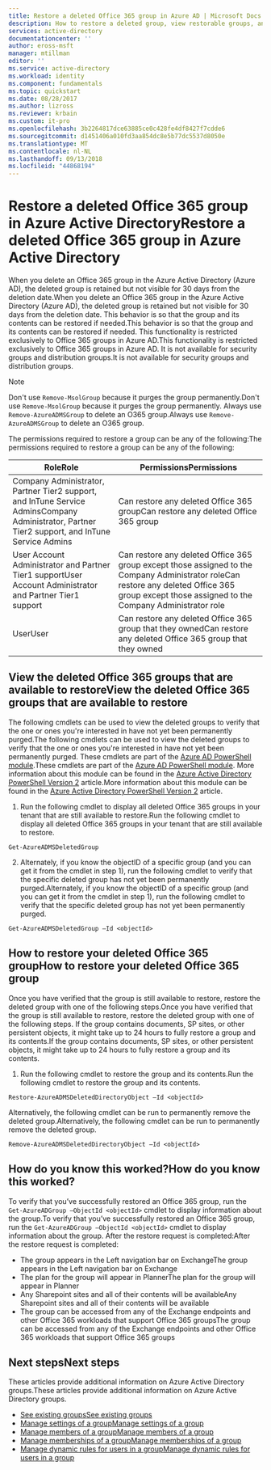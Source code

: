 ```yaml
---
title: Restore a deleted Office 365 group in Azure AD | Microsoft Docs
description: How to restore a deleted group, view restorable groups, and permamnently delete a group in Azure Active Directory
services: active-directory
documentationcenter: ''
author: eross-msft
manager: mtillman
editor: ''
ms.service: active-directory
ms.workload: identity
ms.component: fundamentals
ms.topic: quickstart
ms.date: 08/28/2017
ms.author: lizross
ms.reviewer: krbain
ms.custom: it-pro
ms.openlocfilehash: 3b2264817dce63885ce0c428fe4df8427f7cdde6
ms.sourcegitcommit: d1451406a010fd3aa854dc8e5b77dc5537d8050e
ms.translationtype: MT
ms.contentlocale: nl-NL
ms.lasthandoff: 09/13/2018
ms.locfileid: "44868194"
---
```

# <a name="restore-a-deleted-office-365-group-in-azure-active-directory"></a><span data-ttu-id="57ee4-103">Restore a deleted Office 365 group in Azure Active Directory</span><span class="sxs-lookup"><span data-stu-id="57ee4-103">Restore a deleted Office 365 group in Azure Active Directory</span></span>

<span data-ttu-id="57ee4-104">When you delete an Office 365 group in the Azure Active Directory (Azure AD), the deleted group is retained but not visible for 30 days from the deletion date.</span><span class="sxs-lookup"><span data-stu-id="57ee4-104">When you delete an Office 365 group in the Azure Active Directory (Azure AD), the deleted group is retained but not visible for 30 days from the deletion date.</span></span> <span data-ttu-id="57ee4-105">This behavior is so that the group and its contents can be restored if needed.</span><span class="sxs-lookup"><span data-stu-id="57ee4-105">This behavior is so that the group and its contents can be restored if needed.</span></span> <span data-ttu-id="57ee4-106">This functionality is restricted exclusively to Office 365 groups in Azure AD.</span><span class="sxs-lookup"><span data-stu-id="57ee4-106">This functionality is restricted exclusively to Office 365 groups in Azure AD.</span></span> <span data-ttu-id="57ee4-107">It is not available for security groups and distribution groups.</span><span class="sxs-lookup"><span data-stu-id="57ee4-107">It is not available for security groups and distribution groups.</span></span>

> [!NOTE]
> <span data-ttu-id="57ee4-108">Don't use `Remove-MsolGroup` because it purges the group permanently.</span><span class="sxs-lookup"><span data-stu-id="57ee4-108">Don't use `Remove-MsolGroup` because it purges the group permanently.</span></span> <span data-ttu-id="57ee4-109">Always use `Remove-AzureADMSGroup` to delete an O365 group.</span><span class="sxs-lookup"><span data-stu-id="57ee4-109">Always use `Remove-AzureADMSGroup` to delete an O365 group.</span></span>

<span data-ttu-id="57ee4-110">The permissions required to restore a group can be any of the following:</span><span class="sxs-lookup"><span data-stu-id="57ee4-110">The permissions required to restore a group can be any of the following:</span></span>

<span data-ttu-id="57ee4-111">Role</span><span class="sxs-lookup"><span data-stu-id="57ee4-111">Role</span></span> | <span data-ttu-id="57ee4-112">Permissions</span><span class="sxs-lookup"><span data-stu-id="57ee4-112">Permissions</span></span>
--------- | ---------
<span data-ttu-id="57ee4-113">Company Administrator, Partner Tier2 support, and InTune Service Admins</span><span class="sxs-lookup"><span data-stu-id="57ee4-113">Company Administrator, Partner Tier2 support, and InTune Service Admins</span></span> | <span data-ttu-id="57ee4-114">Can restore any deleted Office 365 group</span><span class="sxs-lookup"><span data-stu-id="57ee4-114">Can restore any deleted Office 365 group</span></span>
<span data-ttu-id="57ee4-115">User Account Administrator and Partner Tier1 support</span><span class="sxs-lookup"><span data-stu-id="57ee4-115">User Account Administrator and Partner Tier1 support</span></span> | <span data-ttu-id="57ee4-116">Can restore any deleted Office 365 group except those assigned to the Company Administrator role</span><span class="sxs-lookup"><span data-stu-id="57ee4-116">Can restore any deleted Office 365 group except those assigned to the Company Administrator role</span></span>
<span data-ttu-id="57ee4-117">User</span><span class="sxs-lookup"><span data-stu-id="57ee4-117">User</span></span> | <span data-ttu-id="57ee4-118">Can restore any deleted Office 365 group that they owned</span><span class="sxs-lookup"><span data-stu-id="57ee4-118">Can restore any deleted Office 365 group that they owned</span></span>


## <a name="view-the-deleted-office-365-groups-that-are-available-to-restore"></a><span data-ttu-id="57ee4-119">View the deleted Office 365 groups that are available to restore</span><span class="sxs-lookup"><span data-stu-id="57ee4-119">View the deleted Office 365 groups that are available to restore</span></span>

<span data-ttu-id="57ee4-120">The following cmdlets can be used to view the deleted groups to verify that the one or ones you're interested in have not yet been permanently purged.</span><span class="sxs-lookup"><span data-stu-id="57ee4-120">The following cmdlets can be used to view the deleted groups to verify that the one or ones you're interested in have not yet been permanently purged.</span></span> <span data-ttu-id="57ee4-121">These cmdlets are part of the [Azure AD PowerShell module](https://www.powershellgallery.com/packages/AzureAD/).</span><span class="sxs-lookup"><span data-stu-id="57ee4-121">These cmdlets are part of the [Azure AD PowerShell module](https://www.powershellgallery.com/packages/AzureAD/).</span></span> <span data-ttu-id="57ee4-122">More information about this module can be found in the [Azure Active Directory PowerShell Version 2](/powershell/azure/install-adv2?view=azureadps-2.0) article.</span><span class="sxs-lookup"><span data-stu-id="57ee4-122">More information about this module can be found in the [Azure Active Directory PowerShell Version 2](/powershell/azure/install-adv2?view=azureadps-2.0) article.</span></span>

1.  <span data-ttu-id="57ee4-123">Run the following cmdlet to display all deleted Office 365 groups in your tenant that are still available to restore.</span><span class="sxs-lookup"><span data-stu-id="57ee4-123">Run the following cmdlet to display all deleted Office 365 groups in your tenant that are still available to restore.</span></span>
   
  ```
  Get-AzureADMSDeletedGroup
  ```

2.  <span data-ttu-id="57ee4-124">Alternately, if you know the objectID of a specific group (and you can get it from the cmdlet in step 1), run the following cmdlet to verify that the specific deleted group has not yet been permanently purged.</span><span class="sxs-lookup"><span data-stu-id="57ee4-124">Alternately, if you know the objectID of a specific group (and you can get it from the cmdlet in step 1), run the following cmdlet to verify that the specific deleted group has not yet been permanently purged.</span></span>
  
  ```
  Get-AzureADMSDeletedGroup –Id <objectId>
  ```

## <a name="how-to-restore-your-deleted-office-365-group"></a><span data-ttu-id="57ee4-125">How to restore your deleted Office 365 group</span><span class="sxs-lookup"><span data-stu-id="57ee4-125">How to restore your deleted Office 365 group</span></span>
<span data-ttu-id="57ee4-126">Once you have verified that the group is still available to restore, restore the deleted group with one of the following steps.</span><span class="sxs-lookup"><span data-stu-id="57ee4-126">Once you have verified that the group is still available to restore, restore the deleted group with one of the following steps.</span></span> <span data-ttu-id="57ee4-127">If the group contains documents, SP sites, or other persistent objects, it might take up to 24 hours to fully restore a group and its contents.</span><span class="sxs-lookup"><span data-stu-id="57ee4-127">If the group contains documents, SP sites, or other persistent objects, it might take up to 24 hours to fully restore a group and its contents.</span></span>

1.  <span data-ttu-id="57ee4-128">Run the following cmdlet to restore the group and its contents.</span><span class="sxs-lookup"><span data-stu-id="57ee4-128">Run the following cmdlet to restore the group and its contents.</span></span>
 
 ```
 Restore-AzureADMSDeletedDirectoryObject –Id <objectId>
 ``` 

<span data-ttu-id="57ee4-129">Alternatively, the following cmdlet can be run to permanently remove the deleted group.</span><span class="sxs-lookup"><span data-stu-id="57ee4-129">Alternatively, the following cmdlet can be run to permanently remove the deleted group.</span></span>
 ```
 Remove-AzureADMSDeletedDirectoryObject –Id <objectId>
 ```

## <a name="how-do-you-know-this-worked"></a><span data-ttu-id="57ee4-130">How do you know this worked?</span><span class="sxs-lookup"><span data-stu-id="57ee4-130">How do you know this worked?</span></span>

<span data-ttu-id="57ee4-131">To verify that you’ve successfully restored an Office 365 group, run the `Get-AzureADGroup –ObjectId <objectId>` cmdlet to display information about the group.</span><span class="sxs-lookup"><span data-stu-id="57ee4-131">To verify that you’ve successfully restored an Office 365 group, run the `Get-AzureADGroup –ObjectId <objectId>` cmdlet to display information about the group.</span></span> <span data-ttu-id="57ee4-132">After the restore request is completed:</span><span class="sxs-lookup"><span data-stu-id="57ee4-132">After the restore request is completed:</span></span>

- <span data-ttu-id="57ee4-133">The group appears in the Left navigation bar on Exchange</span><span class="sxs-lookup"><span data-stu-id="57ee4-133">The group appears in the Left navigation bar on Exchange</span></span>
- <span data-ttu-id="57ee4-134">The plan for the group will appear in Planner</span><span class="sxs-lookup"><span data-stu-id="57ee4-134">The plan for the group will appear in Planner</span></span>
- <span data-ttu-id="57ee4-135">Any Sharepoint sites and all of their contents will be available</span><span class="sxs-lookup"><span data-stu-id="57ee4-135">Any Sharepoint sites and all of their contents will be available</span></span>
- <span data-ttu-id="57ee4-136">The group can be accessed from any of the Exchange endpoints and other Office 365 workloads that support Office 365 groups</span><span class="sxs-lookup"><span data-stu-id="57ee4-136">The group can be accessed from any of the Exchange endpoints and other Office 365 workloads that support Office 365 groups</span></span>

## <a name="next-steps"></a><span data-ttu-id="57ee4-137">Next steps</span><span class="sxs-lookup"><span data-stu-id="57ee4-137">Next steps</span></span>
<span data-ttu-id="57ee4-138">These articles provide additional information on Azure Active Directory groups.</span><span class="sxs-lookup"><span data-stu-id="57ee4-138">These articles provide additional information on Azure Active Directory groups.</span></span>

* [<span data-ttu-id="57ee4-139">See existing groups</span><span class="sxs-lookup"><span data-stu-id="57ee4-139">See existing groups</span></span>](../fundamentals/active-directory-groups-view-azure-portal.md)
* [<span data-ttu-id="57ee4-140">Manage settings of a group</span><span class="sxs-lookup"><span data-stu-id="57ee4-140">Manage settings of a group</span></span>](../fundamentals/active-directory-groups-settings-azure-portal.md)
* [<span data-ttu-id="57ee4-141">Manage members of a group</span><span class="sxs-lookup"><span data-stu-id="57ee4-141">Manage members of a group</span></span>](../fundamentals/active-directory-groups-members-azure-portal.md)
* [<span data-ttu-id="57ee4-142">Manage memberships of a group</span><span class="sxs-lookup"><span data-stu-id="57ee4-142">Manage memberships of a group</span></span>](../fundamentals/active-directory-groups-membership-azure-portal.md)
* [<span data-ttu-id="57ee4-143">Manage dynamic rules for users in a group</span><span class="sxs-lookup"><span data-stu-id="57ee4-143">Manage dynamic rules for users in a group</span></span>](groups-dynamic-membership.md)
